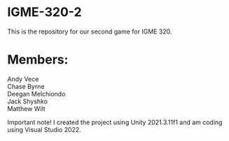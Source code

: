 # IGME-320-2

This is the repository for our second game for IGME 320.

# Members:
Andy Vece
<br> Chase Byrne
<br> Deegan Melchiondo
<br> Jack Shyshko
<br> Matthew Wilt

Important note!  I created the project using Unity 2021.3.11f1 and am coding using Visual Studio 2022.
